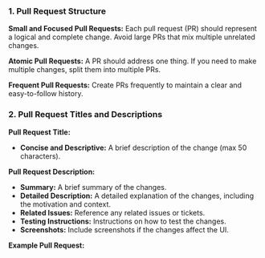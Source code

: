 ### 1. Pull Request Structure

**Small and Focused Pull Requests:** Each pull request (PR) should represent a logical and complete change. Avoid large PRs that mix multiple unrelated changes.

**Atomic Pull Requests:** A PR should address one thing. If you need to make multiple changes, split them into multiple PRs.

**Frequent Pull Requests:** Create PRs frequently to maintain a clear and easy-to-follow history.

### 2. Pull Request Titles and Descriptions

**Pull Request Title:**
- **Concise and Descriptive:** A brief description of the change (max 50 characters).

**Pull Request Description:**
- **Summary:** A brief summary of the changes.
- **Detailed Description:** A detailed explanation of the changes, including the motivation and context.
- **Related Issues:** Reference any related issues or tickets.
- **Testing Instructions:** Instructions on how to test the changes.
- **Screenshots:** Include screenshots if the changes affect the UI.

**Example Pull Request:**
